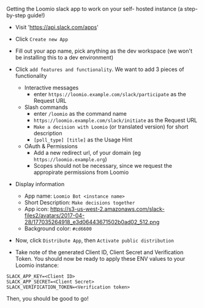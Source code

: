 Getting the Loomio slack app to work on your self- hosted instance (a step-by-step guide!)

- Visit 'https://api.slack.com/apps'
- Click `Create new App`
- Fill out your app name, pick anything as the dev workspace (we won't be installing this to a dev environment)
- Click `add features and functionality`. We want to add 3 pieces of functionality
  - Interactive messages
    - enter `https://loomio.example.com/slack/participate` as the Request URL
  - Slash commands
    - enter `/loomio` as the command name
    - `https://loomio.example.com/slack/initiate` as the Request URL
    - `Make a decision with Loomio` (or translated version) for short description
    - `[poll_type] [title]` as the Usage Hint
  - OAuth & Permissions
    - Add a new redirect url, of your domain (eg `https://loomio.example.org`)
    - Scopes should not be necessary, since we request the appropirate permissions from Loomio
- Display information
  - App name: `Loomio Bot <instance name>`
  - Short Description: `Make decisions together`
  - App icon: https://s3-us-west-2.amazonaws.com/slack-files2/avatars/2017-04-28/177035264918_e3d06443671502b0ad02_512.png
  - Background color: `#cd6600`
- Now, click `Distribute App`, then `Activate public distribution`

- Take note of the generated Client ID, Client Secret and Verification Token. You should now be ready to apply these ENV values to your Loomio instance:
```
SLACK_APP_KEY=<Client ID>
SLACK_APP_SECRET=<Client Secret>
SLACK_VERIFICATION_TOKEN=<Verification token>
```
Then, you should be good to go!
